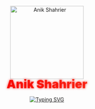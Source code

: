 <p align="center">
  <a href="https://github.com/AnikShahrier">
    <img src="https://raw.githubusercontent.com/AnikShahrier/profileimage/main/circular_image.svg" alt="Anik Shahrier" width="200" />
  </a>
</p>

<h3 align="center" style="
  background: linear-gradient(90deg, #F70000, #FF5733);
  -webkit-background-clip: text;
  -webkit-text-fill-color: transparent;
  font-weight: 900;
  font-size: 32px;
  margin-top: -20px;
  margin-bottom: 10px;
  text-shadow: 0 0 6px rgba(247, 0, 0, 0.7);
">
  Anik Shahrier
</h3>

<p align="center">
  <a href="https://git.io/typing-svg">
    <img
      src="https://readme-typing-svg.demolab.com?font=Fira+Code&pause=1000&color=F70000&background=FFFFFF00&center=true&vCenter=true&random=true&width=455&lines=Always+learning+new+things;Full+Stack+web+developer;Experienced+UI+%2F+UX+designer;Currently+working+at+Softvence+Agency"
      alt="Typing SVG"
    />
  </a>
</p>
